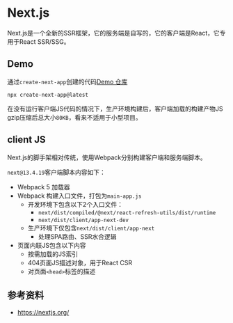 # Next.js
Next.js是一个全新的SSR框架，它的服务端是自写的，它的客户端是React，它专用于React SSR/SSG。

## Demo

通过`create-next-app`创建的代码[Demo 仓库](https://github.com/luoway/demo-ssr-frameworks/tree/next.js)
```shell
npx create-next-app@latest
```

在没有运行客户端JS代码的情况下，生产环境构建后，客户端加载的构建产物JS gzip压缩后总大小`80KB`，看来不适用于小型项目。

## client JS

Next.js的脚手架相对传统，使用Webpack分别构建客户端和服务端脚本。

`next@13.4.19`客户端脚本内容如下：
- Webpack 5 加载器
- Webpack 构建入口文件，打包为`main-app.js`
  - 开发环境下包含以下2个入口文件：
    - `next/dist/compiled/@next/react-refresh-utils/dist/runtime`
    - `next/dist/client/app-next-dev`
  - 生产环境下仅包含`next/dist/client/app-next`
    - 处理SPA路由、SSR水合逻辑
- 页面内联JS包含以下内容
  - 按需加载的JS索引
  - 404页面JS描述对象，用于React CSR
  - 对页面`<head>`标签的描述

## 参考资料

- https://nextjs.org/